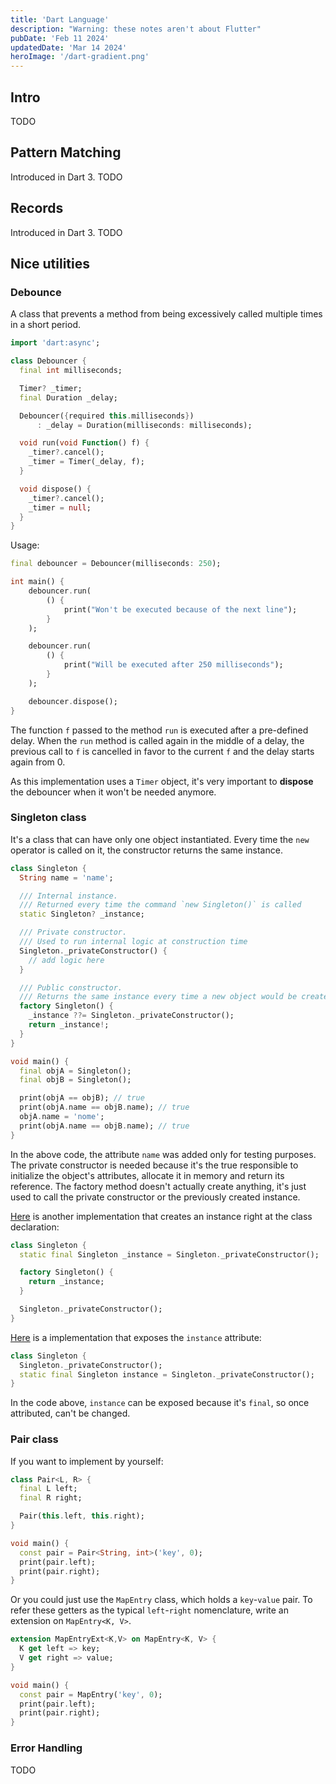 ```yaml
---
title: 'Dart Language'
description: "Warning: these notes aren't about Flutter"
pubDate: 'Feb 11 2024'
updatedDate: 'Mar 14 2024'
heroImage: '/dart-gradient.png'
---
```


## Intro

TODO

## Pattern Matching

Introduced in Dart 3. TODO

## Records

Introduced in Dart 3. TODO

## Nice utilities

### Debounce

A class that prevents a method from being excessively called multiple times in a short period.

```dart
import 'dart:async';

class Debouncer {
  final int milliseconds;

  Timer? _timer;
  final Duration _delay;

  Debouncer({required this.milliseconds})
      : _delay = Duration(milliseconds: milliseconds);

  void run(void Function() f) {
    _timer?.cancel();
    _timer = Timer(_delay, f);
  }

  void dispose() {
    _timer?.cancel();
    _timer = null;
  }
}
```

Usage:

```dart
final debouncer = Debouncer(milliseconds: 250);

int main() {
    debouncer.run(
        () {
            print("Won't be executed because of the next line");
        }
    );

    debouncer.run(
        () {
            print("Will be executed after 250 milliseconds");
        }
    );

    debouncer.dispose();
}
```

The function `f` passed to the method `run` is executed after a pre-defined delay. When the `run` method is called again in the middle of a delay, the previous call to `f` is cancelled in favor to the current `f` and the delay starts again from 0.

As this implementation uses a `Timer` object, it's very important to **dispose** the debouncer when it won't be needed anymore.

### Singleton class

It's a class that can have only one object instantiated. Every time the `new` operator is called on it, the constructor returns the same instance.

```dart
class Singleton {
  String name = 'name';

  /// Internal instance.
  /// Returned every time the command `new Singleton()` is called
  static Singleton? _instance;

  /// Private constructor.
  /// Used to run internal logic at construction time
  Singleton._privateConstructor() {
    // add logic here
  }

  /// Public constructor.
  /// Returns the same instance every time a new object would be created.
  factory Singleton() {
    _instance ??= Singleton._privateConstructor();
    return _instance!;
  }
}

void main() {
  final objA = Singleton();
  final objB = Singleton();

  print(objA == objB); // true
  print(objA.name == objB.name); // true
  objA.name = 'nome';
  print(objA.name == objB.name); // true
}
```

In the above code, the attribute `name` was added only for testing purposes. The private constructor is needed because it's the true responsible to initialize the object's attributes, allocate it in memory and return its reference. The factory method doesn't actually create anything, it's just used to call the private constructor or the previously created instance.

[Here](https://stackoverflow.com/a/12649574/9718711) is another implementation that creates an instance right at the class declaration:

```dart
class Singleton {
  static final Singleton _instance = Singleton._privateConstructor();

  factory Singleton() {
    return _instance;
  }

  Singleton._privateConstructor();
}
```

[Here](https://stackoverflow.com/a/55348216/9718711) is a implementation that exposes the `instance` attribute:

```dart
class Singleton {
  Singleton._privateConstructor();
  static final Singleton instance = Singleton._privateConstructor();
}
```

In the code above, `instance` can be exposed because it's `final`, so once attributed, can't be changed.

### Pair class

If you want to implement by yourself:

```dart
class Pair<L, R> {
  final L left;
  final R right;

  Pair(this.left, this.right);
}

void main() {
  const pair = Pair<String, int>('key', 0);
  print(pair.left);
  print(pair.right);
}
```

Or you could just use the `MapEntry` class, which holds a `key`-`value` pair. To refer these getters as the typical `left`-`right` nomenclature, write an extension on `MapEntry<K, V>`.

```dart
extension MapEntryExt<K,V> on MapEntry<K, V> {
  K get left => key;
  V get right => value;
}

void main() {
  const pair = MapEntry('key', 0);
  print(pair.left);
  print(pair.right);
}
```

### Error Handling

TODO
